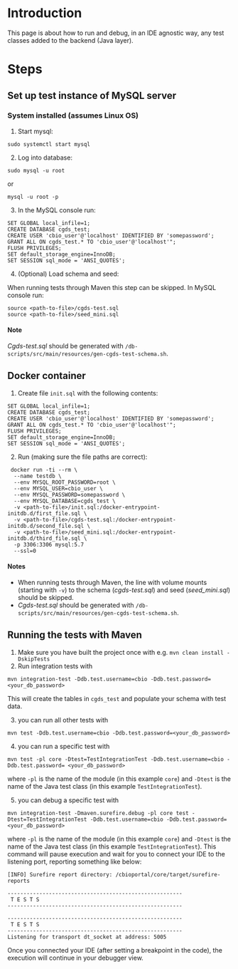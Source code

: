 # Introduction

This page is about how to run and debug, in an IDE agnostic way, any test classes added to the backend (Java layer).

# Steps

## Set up test instance of MySQL server

### System installed (assumes Linux OS)

1. Start mysql:

```
sudo systemctl start mysql
```

2. Log into database:

```shell
sudo mysql -u root
```

or

```shell
mysql -u root -p
```

3. In the MySQL console run:

```shell
SET GLOBAL local_infile=1;
CREATE DATABASE cgds_test;
CREATE USER 'cbio_user'@'localhost' IDENTIFIED BY 'somepassword';
GRANT ALL ON cgds_test.* TO 'cbio_user'@'localhost'";
FLUSH PRIVILEGES;
SET default_storage_engine=InnoDB;
SET SESSION sql_mode = 'ANSI_QUOTES';
```

4. (Optional) Load schema and seed:

When running tests through Maven this step can be skipped. In MySQL console run:

```shell
source <path-to-file>/cgds-test.sql
source <path-to-file>/seed_mini.sql
```

#### Note

_Cgds-test.sql_ should be generated with `/db-scripts/src/main/resources/gen-cgds-test-schema.sh`.

## Docker container

1. Create file `init.sql` with the following contents:

```shell
SET GLOBAL local_infile=1;
CREATE DATABASE cgds_test;
CREATE USER 'cbio_user'@'localhost' IDENTIFIED BY 'somepassword';
GRANT ALL ON cgds_test.* TO 'cbio_user'@'localhost'";
FLUSH PRIVILEGES;
SET default_storage_engine=InnoDB;
SET SESSION sql_mode = 'ANSI_QUOTES';
```

2. Run (making sure the file paths are correct):

```shell
 docker run -ti --rm \
  --name testdb \
  --env MYSQL_ROOT_PASSWORD=root \
  --env MYSQL_USER=cbio_user \
  --env MYSQL_PASSWORD=somepassword \
  --env MYSQL_DATABASE=cgds_test \
  -v <path-to-file>/init.sql:/docker-entrypoint-initdb.d/first_file.sql \
  -v <path-to-file>/cgds-test.sql:/docker-entrypoint-initdb.d/second_file.sql \
  -v <path-to-file>/seed_mini.sql:/docker-entrypoint-initdb.d/third_file.sql \
  -p 3306:3306 mysql:5.7
  --ssl=0
```

#### Notes

- When running tests through Maven, the line with volume mounts (starting with `-v`) to the schema (_cgds-test.sql_) and
  seed (_seed_mini.sql_) should be skipped.
- _Cgds-test.sql_ should be generated with `/db-scripts/src/main/resources/gen-cgds-test-schema.sh`.

## Running the tests with Maven

1. Make sure you have built the project once with e.g. `mvn clean install -DskipTests`
2. Run integration tests with

```
mvn integration-test -Ddb.test.username=cbio -Ddb.test.password=<your_db_password>
```

This will create the tables in `cgds_test` and populate your schema with test data.

3. you can run all other tests with

```
mvn test -Ddb.test.username=cbio -Ddb.test.password=<your_db_password>
```

4. you can run a specific test with

```
mvn test -pl core -Dtest=TestIntegrationTest -Ddb.test.username=cbio -Ddb.test.password= <your_db_password>
```

where `-pl` is the name of the module (in this example `core`) and `-Dtest` is the name of the Java test class (in this
example `TestIntegrationTest`).

5. you can debug a specific test with

```
mvn integration-test -Dmaven.surefire.debug -pl core test -Dtest=TestIntegrationTest -Ddb.test.username=cbio -Ddb.test.password=<your_db_password> 
```

where `-pl` is the name of the module (in this example `core`) and `-Dtest` is the name of the Java test class (in this
example `TestIntegrationTest`). This command will pause execution and wait for you to connect your IDE to the listening
port, reporting something like below:

```
[INFO] Surefire report directory: /cbioportal/core/target/surefire-reports

-------------------------------------------------------
 T E S T S
-------------------------------------------------------

-------------------------------------------------------
 T E S T S
-------------------------------------------------------
Listening for transport dt_socket at address: 5005
```

Once you connected your IDE (after setting a breakpoint in the code), the execution will continue in your debugger view.
